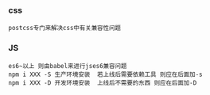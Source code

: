 ### css
    postcss专门来解决css中有关兼容性问题

### JS
    es6~以上 则由babel来进行jses6兼容问题
    npm i XXX -S 生产环境安装  若上线后需要依赖工具 则应在后面加-s
    npm i XXX -D 开发环境安装  上线后不需要的东西 则应在后面加-D

